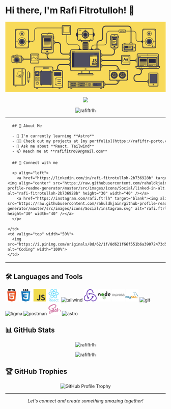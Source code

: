 # Hi there, I'm Rafi Fitrotulloh! 👋

[![MasterHead](https://raw.githubusercontent.com/muhammadnurulahsan/muhammadnurulahsan/main/ahsan.gif)](https://rafiftr-porto.vercel.app/)

<p align="center">
  <img src="https://readme-typing-svg.herokuapp.com?lines=Passionate+Frontend+and+Backend+Developer;Always+learning+new+things&center=true&width=500&height=50">
</p>

<p align="center">
  <img src="https://komarev.com/ghpvc/?username=rafiftrlh&label=Profile%20views&color=0e75b6&style=flat" alt="rafiftrlh" />
</p>

<table>
  <tr>
    <td valign="top" width="50%">

      ## 🚀 About Me
  
      - 🌱 I'm currently learning **Astro**
      - 👨‍💻 Check out my projects at [my portfolio](https://rafiftr-porto.vercel.app/)
      - 💬 Ask me about **React, Tailwind**
      - 📫 Reach me at **rafifitro89@gmail.com**
  
      ## 🔗 Connect with me
      
      <p align="left">
        <a href="https://linkedin.com/in/rafi-fitrotulloh-2b736928b" target="blank"><img align="center" src="https://raw.githubusercontent.com/rahuldkjain/github-profile-readme-generator/master/src/images/icons/Social/linked-in-alt.svg" alt="rafi-fitrotulloh-2b736928b" height="30" width="40" /></a>
        <a href="https://instagram.com/rafi.ftrlh" target="blank"><img align="center" src="https://raw.githubusercontent.com/rahuldkjain/github-profile-readme-generator/master/src/images/icons/Social/instagram.svg" alt="rafi.ftrlh" height="30" width="40" /></a>
      </p>

    </td>
    <td valign="top" width="50%">
      <img src="https://i.pinimg.com/originals/8d/62/1f/8d621f66f551b6a39072473d52280ff0.gif" alt="Coding" width="100%">
    </td>
  </tr>
</table>

## 🛠️ Languages and Tools

<p align="left">
  <img src="https://raw.githubusercontent.com/devicons/devicon/master/icons/html5/html5-original-wordmark.svg" alt="html5" width="40" height="40"/>
  <img src="https://raw.githubusercontent.com/devicons/devicon/master/icons/css3/css3-original-wordmark.svg" alt="css3" width="40" height="40"/>
  <img src="https://raw.githubusercontent.com/devicons/devicon/master/icons/javascript/javascript-original.svg" alt="javascript" width="40" height="40"/>
  <img src="https://raw.githubusercontent.com/devicons/devicon/master/icons/react/react-original-wordmark.svg" alt="react" width="40" height="40"/>
  <img src="https://www.vectorlogo.zone/logos/tailwindcss/tailwindcss-icon.svg" alt="tailwind" width="40" height="40"/>
  <img src="https://raw.githubusercontent.com/devicons/devicon/master/icons/redux/redux-original.svg" alt="redux" width="40" height="40"/>
  <img src="https://raw.githubusercontent.com/devicons/devicon/master/icons/nodejs/nodejs-original-wordmark.svg" alt="nodejs" width="40" height="40"/>
  <img src="https://raw.githubusercontent.com/devicons/devicon/master/icons/express/express-original-wordmark.svg" alt="express" width="40" height="40"/>
  <img src="https://raw.githubusercontent.com/devicons/devicon/master/icons/mysql/mysql-original-wordmark.svg" alt="mysql" width="40" height="40"/>
  <img src="https://www.vectorlogo.zone/logos/git-scm/git-scm-icon.svg" alt="git" width="40" height="40"/>
  <img src="https://www.vectorlogo.zone/logos/figma/figma-icon.svg" alt="figma" width="40" height="40"/>
  <img src="https://www.vectorlogo.zone/logos/getpostman/getpostman-icon.svg" alt="postman" width="40" height="40"/>
  <img src="https://raw.githubusercontent.com/devicons/devicon/master/icons/sass/sass-original.svg" alt="sass" width="40" height="40"/>
  <img src="https://astro.build/assets/press/astro-icon-light-gradient.svg" alt="astro" width="40" height="40"/>
</p>

## 📊 GitHub Stats

<p align="center">
  <img src="https://github-readme-stats.vercel.app/api/top-langs?username=rafiftrlh&show_icons=true&locale=en&layout=compact&theme=radical" alt="rafiftrlh" />
</p>

<p align="center">
  <img src="https://github-readme-streak-stats.herokuapp.com/?user=rafiftrlh&theme=radical" alt="rafiftrlh" />
</p>

## 🏆 GitHub Trophies

<p align="center">
  <img src="https://github-profile-trophy.vercel.app/?username=rafiftrlh&theme=radical&no-frame=true&no-bg=true&margin-w=4" alt="GitHub Profile Trophy"/>
</p>

---

<p align="center">
  <i>Let's connect and create something amazing together!</i>
</p>
